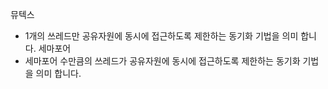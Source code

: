 뮤텍스
- 1개의 쓰레드만 공유자원에 동시에 접근하도록 제한하는 동기화 기법을 의미 합니다.
세마포어
- 세마포어 수만큼의 쓰레드가 공유자원에 동시에 접근하도록 제한하는 동기화 기법을 의미 합니다.